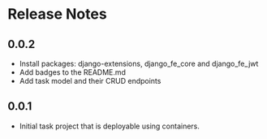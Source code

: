 # Release Notes



## 0.0.2

- Install packages: django-extensions, django_fe_core and django_fe_jwt
- Add badges to the README.md
- Add task model and their CRUD endpoints



## 0.0.1

- Initial task project that is deployable using containers.
